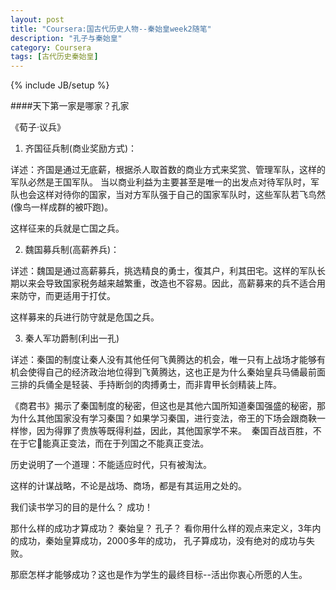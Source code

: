 ```yaml
---
layout: post
title: "Coursera:国古代历史人物--秦始皇week2随笔"
description: "孔子与秦始皇"
category: Coursera 
tags: [古代历史秦始皇]
---
```

{% include JB/setup %}

####天下第一家是哪家？孔家


《荀子·议兵》


1. 齐国征兵制(商业奖励方式)：

详述：齐国是通过无底薪，根据杀人取首数的商业方式来奖赏、管理军队，这样的军队必然是王国军队。
当以商业利益为主要甚至是唯一的出发点对待军队时，军队也会这样对待你的国家，当对方军队强于自己的国家军队时，这些军队若飞鸟然(像鸟一样成群的被吓跑)。

这样征来的兵就是亡国之兵。

2. 魏国募兵制(高薪养兵)：

详述：魏国是通过高薪募兵，挑选精良的勇士，復其户，利其田宅。这样的军队长期以来会导致国家税务越来越繁重，改造也不容易。因此，高薪募来的兵不适合用来防守，而更适用于打仗。

这样募来的兵进行防守就是危国之兵。

3. 秦人军功爵制(利出一孔)

详述：秦国的制度让秦人没有其他任何飞黄腾达的机会，唯一只有上战场才能够有机会使得自己的经济政治地位得到飞黄腾达，这也正是为什么秦始皇兵马俑最前面三排的兵俑全是轻装、手持断剑的肉搏勇士，而非胄甲长剑精装上阵。

《商君书》揭示了秦国制度的秘密，但这也是其他六国所知道秦国强盛的秘密，那为什么其他国家没有学习秦国？如果学习秦国，进行变法，帝王的下场会跟商鞅一样惨，因为得罪了贵族等既得利益，因此，其他国家学不来。 
秦国百战百胜，不在于它能真正变法，而在于列国之不能真正变法。

历史说明了一个道理：不能适应时代，只有被淘汰。


这样的计谋战略，不论是战场、商场，都是有其运用之处的。
    
    
我们读书学习的目的是什么？ 成功！

那什么样的成功才算成功？ 秦始皇？ 孔子？ 看你用什么样的观点来定义，3年内的成功，秦始皇算成功，2000多年的成功， 孔子算成功，没有绝对的成功与失败。
  
那麽怎样才能够成功？这也是作为学生的最终目标--活出你衷心所愿的人生。
  
  
  
